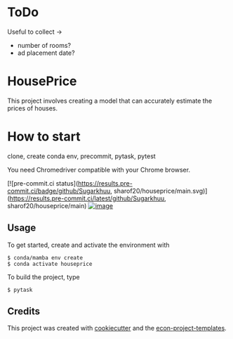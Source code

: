 # ToDo

Useful to collect ->

- number of rooms?
- ad placement date?

# HousePrice

This project involves creating a model that can accurately estimate the prices of
houses.

# How to start

clone, create conda env, precommit, pytask, pytest

You need Chromedriver compatible with your Chrome browser.

\[!\[pre-commit.ci status\](https://results.pre-commit.ci/badge/github/Sugarkhuu,
sharof20/houseprice/main.svg)\](https://results.pre-commit.ci/latest/github/Sugarkhuu,
sharof20/houseprice/main)
[![image](https://img.shields.io/badge/code%20style-black-000000.svg)](https://github.com/psf/black)

## Usage

To get started, create and activate the environment with

```console
$ conda/mamba env create
$ conda activate houseprice
```

To build the project, type

```console
$ pytask
```

## Credits

This project was created with [cookiecutter](https://github.com/audreyr/cookiecutter)
and the
[econ-project-templates](https://github.com/OpenSourceEconomics/econ-project-templates).
